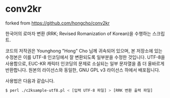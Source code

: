 # conv2kr
forked from https://github.com/hongcho/conv2kr

한국어의 로마자 변환 (RRK; Revised Romanization of Korean)을 수행하는 스크립트.

코드의 저작권은 Younghong "Hong" Cho 님께 귀속되어 있으며, 본 저장소에 있는 수정본은 이를 UTF-8 인코딩에서 잘 변환되도록 일부분을 수정한 것입니다. 
UTF-8을 사용함으로, EUC-KR 캐릭터 인코딩의 문제로 소실되는 일부 문자열을 좀 더 올바르게 반환합니다.
원본의 라이선스와 동일한, GNU GPL v3 라이선스 하에서 배포됩니다.

사용법은 다음과 같습니다.

```bash
$ perl ./c2ksample-utf8.pl < [입력 UTF-8 파일] > [RRK 변환 출력 파일]
```
